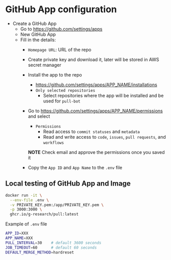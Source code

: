 
# GitHub App configuration

- Create a GitHub App
  - Go to <https://github.com/settings/apps>
  - New GitHub App
  - Fill in the details:
    - `Homepage URL`: URL of the repo
    - Create private key and download it, later will be stored in AWS secret manager
    - Install the app to the repo
      - <https://github.com/settings/apps/APP_NAME/installations>
      - `Only selected repositories`
        - Select repositories where the app will be installed and be used for `pull-bot`
    - Go to <https://github.com/settings/apps/APP_NAME/permissions> and select
      - `Permissions`
        - Read access to `commit statuses` and `metadata`
        - Read and write access to `code`, `issues`, `pull requests`, and `workflows`

      __NOTE__ Check email and approve the permissions once you saved it
    - Copy the `App ID` and `App Name` to the `.env` file

## Local testing of GitHub App and Image

```bash
docker run -it \
  --env-file .env \
  -v PRIVATE_KEY.pem:/app/PRIVATE_KEY.pem \
  -p 3000:3000 \
  ghcr.io/g-research/pull:latest
```

Example of `.env` file

```bash
APP_ID=XXX
APP_NAME=XXX
PULL_INTERVAL=30    # default 3600 seconds
JOB_TIMEOUT=60      # default 60 seconds
DEFAULT_MERGE_METHOD=hardreset
```
